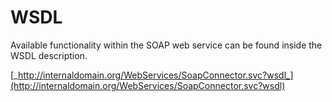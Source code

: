 # WSDL

Available functionality within the SOAP web service can be found inside the WSDL description.

[_http://internaldomain.org/WebServices/SoapConnector.svc?wsdl_](http://internaldomain.org/WebServices/SoapConnector.svc?wsdl)

